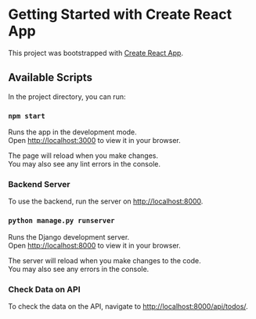 # Getting Started with Create React App

This project was bootstrapped with [Create React App](https://github.com/facebook/create-react-app).

## Available Scripts

In the project directory, you can run:

### `npm start`

Runs the app in the development mode.\
Open [http://localhost:3000](http://localhost:3000) to view it in your browser.

The page will reload when you make changes.\
You may also see any lint errors in the console.

### Backend Server

To use the backend, run the server on [http://localhost:8000](http://localhost:8000).

### `python manage.py runserver`

Runs the Django development server.\
Open [http://localhost:8000](http://localhost:8000) to view it in your browser.

The server will reload when you make changes to the code.\
You may also see any errors in the console.

### Check Data on API

To check the data on the API, navigate to [http://localhost:8000/api/todos/](http://localhost:8000/api/todos/).